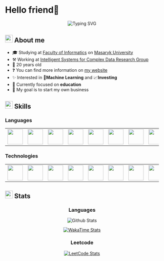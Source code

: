 # Hello friend👋

<div align="center">
<img src="https://readme-typing-svg.demolab.com?font=Kdam+Thmor+Pro&pause=1000&color=F75C00&center=true&random=false&width=435&lines=%F0%9F%A7%A0Mindset+%2B%F0%9F%92%AAGrindset;Always+up+for+a+challenge%F0%9F%98%8E;I'm+the+only+one+who+can+stop+me!;Living+in+the+cloud+%F0%9F%98%B6%E2%80%8D%F0%9F%8C%AB%EF%B8%8F" alt="Typing SVG" />
</div>

## <img src = "https://media.tenor.com/q4L3wKD-P7YAAAAi/hydra-we-bhack.gif" width=25px /> **About me**

- 🎓 Studying at [Faculty of Informatics](https://www.fi.muni.cz) on [Masaryk University](https://www.muni.cz/en)
- ⚒️ Working at [Intelligent Systems for Complex Data Research Group](https://disa.fi.muni.cz/complex-data-analysis/home)
- 👴 20 years old
- ❓ You can find more information on [my website](https://filipkrasa.salonek.org/)
- ✨ Interested in 🤖**Machine Learning** and 📈**Investing**
- 🔭 Currently focused on **education**
- 🌱 My goal is to start my own business


## <img src="https://media2.giphy.com/media/QssGEmpkyEOhBCb7e1/giphy.gif?cid=ecf05e47a0n3gi1bfqntqmob8g9aid1oyj2wr3ds3mg700bl&rid=giphy.gif" width=25px> **Skills**

### Languages

<table>
<td><img src="https://cdn.jsdelivr.net/gh/devicons/devicon/icons/python/python-original.svg" width=50px /></td>
<td><img src="https://cdn.jsdelivr.net/gh/devicons/devicon@latest/icons/c/c-original.svg" width=50px /></td>
<td><img src="https://cdn.jsdelivr.net/gh/devicons/devicon/icons/cplusplus/cplusplus-original.svg" width=50px/></td>
<td><img src="https://cdn.jsdelivr.net/gh/devicons/devicon/icons/typescript/typescript-original.svg" width=50px/></td>
<td><img src="https://cdn.jsdelivr.net/gh/devicons/devicon/icons/csharp/csharp-original.svg" width=50px/></td>
<td><img src="https://cdn.jsdelivr.net/gh/devicons/devicon/icons/kotlin/kotlin-original.svg" width=50px/></td>
<td><img src="https://user-images.githubusercontent.com/103866722/177873824-ac727cae-29d5-406d-87de-93bb2bf21f02.png" width=50px/></td>
<td><img src="https://cdn.jsdelivr.net/gh/devicons/devicon/icons/html5/html5-original.svg" width=50px/></td>
<td><img src="https://cdn.jsdelivr.net/gh/devicons/devicon@latest/icons/azuresqldatabase/azuresqldatabase-original.svg" width=50px/></td>
</table>

### Technologies

<table>
<td><img src="https://cdn.jsdelivr.net/gh/devicons/devicon/icons/linux/linux-original.svg" width=50px/></td>
<td><img src="https://cdn.jsdelivr.net/gh/devicons/devicon/icons/vscode/vscode-original.svg" width=50px/></td>
<td><img src="https://cdn.jsdelivr.net/gh/devicons/devicon/icons/git/git-original.svg" width=50px /></td>
<td><img src="https://cdn.jsdelivr.net/gh/devicons/devicon/icons/docker/docker-plain-wordmark.svg" width=50px/></td>
<td><img src="https://cdn.jsdelivr.net/gh/devicons/devicon@latest/icons/androidstudio/androidstudio-original.svg" width=50px/></td>
<td><img src="https://cdn.jsdelivr.net/gh/devicons/devicon@latest/icons/tensorflow/tensorflow-original.svg" width=50px/></td>
<td><img src="https://cdn.jsdelivr.net/gh/devicons/devicon@latest/icons/arduino/arduino-original-wordmark.svg" width=50px/></td>
<td><img src="https://static.wikia.nocookie.net/logopedia/images/1/1f/Nvidia_CUDA.svg" width=50px/></td>
<td><img src="https://cdn.jsdelivr.net/gh/devicons/devicon@latest/icons/kubernetes/kubernetes-original.svg" width=50px /></td>
</table>
          


## <img src="https://media.giphy.com/media/iY8CRBdQXODJSCERIr/giphy.gif" width=25px> **Stats**

<div align="center">

### Languages

![Github Stats](https://github-readme-stats.vercel.app/api/top-langs/?username=Fidasek009&layout=compact&langs_count=10&theme=dark&custom_title=GitHub+repositories)

[![WakaTime Stats](https://github-readme-stats.vercel.app/api/wakatime?username=@Fidasek009&layout=compact&langs_count=10&custom_title=Time+Wasted&theme=dark)](https://wakatime.com/@Fidasek009)

### Leetcode
[![LeetCode Stats](https://leetcard.jacoblin.cool/fidasek009?theme=dark)](https://leetcode.com/fidasek009/)

</div>




<!--
Used shit:
- https://readme-typing-svg.demolab.com/demo/
- https://github.com/anuraghazra/github-readme-stats
- https://leetcard.jacoblin.cool/
- https://devicon.dev/
-->
